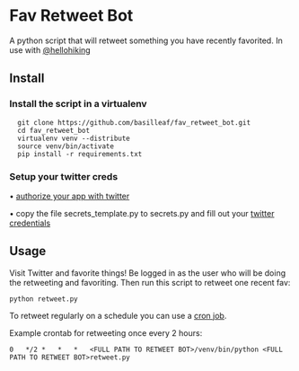 # Fav Retweet Bot

A python script that will retweet something you have recently favorited. In use with <a href = "https://twitter.com/hellohiking">@hellohiking</a>

## Install

### Install the script in a virtualenv


	  git clone https://github.com/basilleaf/fav_retweet_bot.git
	  cd fav_retweet_bot
	  virtualenv venv --distribute
	  source venv/bin/activate
	  pip install -r requirements.txt

### Setup your twitter creds

• [authorize your app with twitter](https://apps.twitter.com/)

• copy the file secrets_template.py to secrets.py and fill out your [twitter credentials](url)


## Usage

Visit Twitter and favorite things! Be logged in as the user who will be doing the retweeting and favoriting. Then run this script to retweet one recent fav:

	python retweet.py

To retweet regularly on a schedule you can use a [cron job](http://www.thegeekstuff.com/2009/06/15-practical-crontab-examples/).

Example crontab for retweeting once every 2 hours:

    0	*/2	*	*	*	<FULL PATH TO RETWEET BOT>/venv/bin/python <FULL PATH TO RETWEET BOT>retweet.py
